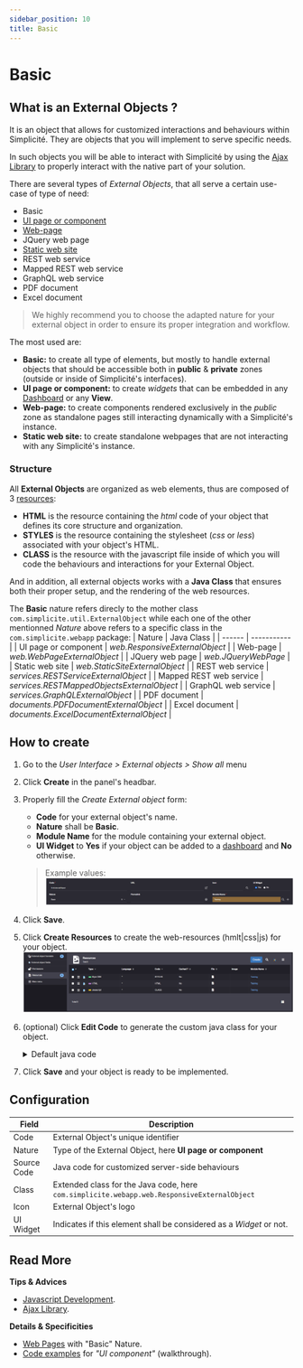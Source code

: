 ```yaml
---
sidebar_position: 10
title: Basic
---
```


# Basic

## What is an External Objects ?

It is an object that allows for customized interactions and behaviours within Simplicité. They are objects that you will implement to serve specific needs.

In such objects you will be able to interact with Simplicité by using the [Ajax Library](https://platform.simplicite.io/6.2/jsdoc/index.html) to properly interact with the native part of your solution.

There are several types of *External Objects*, that all serve a certain use-case of type of need:  
- Basic
- [UI page or component](/lesson/docs/platform/userinterface/externalobjects/uicomponent)
- [Web-page](/lesson/docs/platform/userinterface/externalobjects/webpage)
- JQuery web page
- [Static web site](/lesson/docs/platform/userinterface/externalobjects/staticsite)
- REST web service
- Mapped REST web service
- GraphQL web service
- PDF document
- Excel document
> We highly recommend you to choose the adapted nature for your external object in order to ensure its proper integration and workflow.

The most used are:
- **Basic:** to create all type of elements, but mostly to handle external objects that should be accessible both in **public** & **private** zones (outside or inside of Simplicité's interfaces).
- **UI page or component:** to create *widgets* that can be embedded in any [Dashboard](/lesson/docs/platform/userinterface/views/dashboard) or any **View**.
- **Web-page:** to create components rendered exclusively in the *public* zone as standalone pages still interacting dynamically with a Simplicité's instance.
- **Static web site:** to create standalone webpages that are not interacting with any Simplicité's instance.

### Structure

All **External Objects** are organized as web elements, thus are composed of 3 [resources](/lesson/docs/platform/userinterface/resources):
- **HTML** is the resource containing the *html* code of your object that defines its core structure and organization.
- **STYLES** is the resource containing the stylesheet (*css* or *less*) associated with your object's HTML.
- **CLASS** is the resource with the javascript file inside of which you will code the behaviours and interactions for your External Object. 

And in addition, all external objects works with a **Java Class** that ensures both their proper setup, and the rendering of the web resources.

The **Basic** nature refers direcly to the mother class `com.simplicite.util.ExternalObject` while each one of the other mentionned *Nature* above refers to a specific class in the `com.simplicite.webapp` package:
| Nature | Java Class |
| ------ | ----------- |
| UI page or component | *web.ResponsiveExternalObject* |
| Web-page | *web.WebPageExternalObject* |
| JQuery web page | *web.JQueryWebPage* |
| Static web site | *web.StaticSiteExternalObject* |
| REST web service | *services.RESTServiceExternalObject* |
| Mapped REST web service | *services.RESTMappedObjectsExternalObject* |
| GraphQL web service | *services.GraphQLExternalObject* |
| PDF document | *documents.PDFDocumentExternalObject* |
| Excel document | *documents.ExcelDocumentExternalObject* |

## How to create

1. Go to the *User Interface > External objects > Show all* menu
2. Click **Create** in the panel's headbar.
3. Properly fill the *Create External object* form:
    - **Code** for your external object's name.
    - **Nature** shall be **Basic**.
    - **Module Name** for the module containing your external object.
    - **UI Widget** to **Yes** if your object can be added to a [dashboard](/lesson/docs/platform/userinterface/views/dashboard) and **No** otherwise.
    > Example values:  
    > ![](img/basic/basic_extobj_fields.png)
4. Click **Save**.
5. Click **Create Resources** to create the web-resources (hmlt|css|js) for your object.  
![](img/basic/basic_resources.png)

6. (optional) Click **Edit Code** to generate the custom java class for your object.
    <details>  
    <summary>Default java code</summary>

    ```java
    package com.simplicite.extobjects.Training;

    import java.util.*;

    import com.simplicite.util.*;
    import com.simplicite.util.exceptions.*;
    import com.simplicite.util.tools.*;

    /**
     * Basic external object TrnExternalObject
     */
    public class TrnExternalObject extends com.simplicite.util.ExternalObject {
        private static final long serialVersionUID = 1L;

        // Note: instead of this basic external object, a specialized subclass should be used

        /**
         * Display method
         * @param params Request parameters
         */
        @Override
        public Object display(Parameters params) {
            try {
                // Call the render Javascript method implemented in the SCRIPT resource
                // ctn is the "div.extern-content" to fill on UI
                return javascript(getName() + ".render(ctn);");
            }
            catch (Exception e) {
                AppLog.error(null, e, getGrant());
                return e.getMessage();
            }
        }
    }
    ```
    </details>  
  
7. Click **Save** and your object is ready to be implemented.

## Configuration

| Field | Description | 
| ----- | ----------- |
| Code | External Object's unique identifier |
| Nature | Type of the External Object, here **UI page or component** |
| Source Code | Java code for customized server-side behaviours |
| Class | Extended class for the Java code, here `com.simplicite.webapp.web.ResponsiveExternalObject` |
| Icon | External Object's logo |
| UI Widget | Indicates if this element shall be considered as a *Widget* or not. |

## Read More

**Tips & Advices**
- [Javascript Development](/lesson/docs/front/javascript-dev).
- [Ajax Library](/lesson/docs/front/lib-ajax).

**Details & Specificities**
- [Web Pages](/lesson/docs/front/web-page) with "Basic" Nature.
- [Code examples](/lesson/docs/front/ui-component) for *"UI component"* (walkthrough).